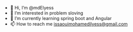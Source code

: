 - 👋 Hi, I’m @mdElyess
- 👀 I’m interested in problem sloving
- 🌱 I’m currently learning spring boot and Angular
- 📫 How to reach me issaouimohamedilyess@gmail.com

<!---
mdElyess/mdElyess is a ✨ special ✨ repository because its `README.md` (this file) appears on your GitHub profile.
You can click the Preview link to take a look at your changes.
--->
